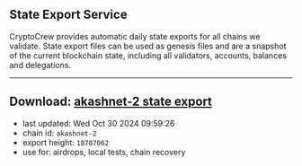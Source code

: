 ## State Export Service
CryptoCrew provides automatic daily state exports for all chains we validate. State export files can be used as genesis files and are a snapshot of the current blockchain state, including all validators, accounts, balances and delegations.

---
**Download: [akashnet-2 state export](https://dl-eu2.ccvalidators.com/SERVICE/akash/akashnet-2_export_18707062.json)**
---

- last updated: Wed Oct 30 2024 09:59:26
- chain id: `akashnet-2`
- export height: `18707062`
- use for: airdrops, local tests, chain recovery

